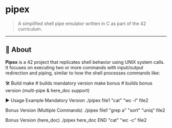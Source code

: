 # pipex

> A simplified shell pipe emulator written in C as part of the 42 curriculum.

---

## 📌 About

**Pipex** is a 42 project that replicates shell behavior using UNIX system calls. It focuses on executing two or more commands with input/output redirection and piping, similar to how the shell processes commands like:


🛠️ Build
make # builds mandatory version
make bonus # builds bonus version (multi-pipe & here_doc support)

▶️ Usage Example
Mandatory Version
./pipex file1 "cat" "wc -l" file2

Bonus Version (Multiple Commands)
./pipex file1 "grep a" "sort" "uniq" file2

Bonus Version (here_doc)
./pipex here_doc END "cat" "wc -c" file2
